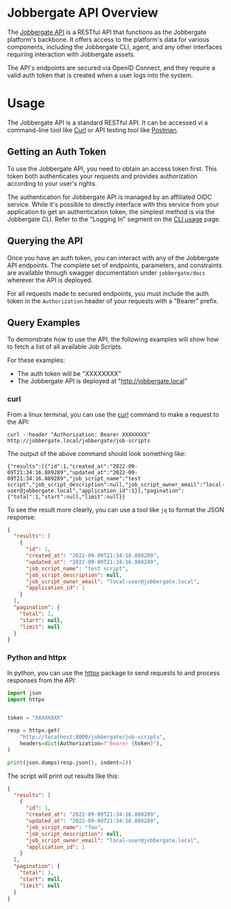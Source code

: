 # Jobbergate API Overview

The [Jobbergate API](https://github.com/omnivector-solutions/jobbergate/jobbergate-api) is a RESTful API that functions
as the Jobbergate platform's backbone. It offers access to the platform's data for various components, including the
Jobbergate CLI, agent, and any other interfaces requiring interaction with Jobbergate assets.

The API's endpoints are secured via OpenID Connect, and they require a valid auth token that is created when a user logs
into the system.


# Usage

The Jobbergate API is a standard RESTful API. It can be accessed vi a command-line tool like
[Curl](https://man7.org/linux/man-pages/man1/curl.1.html) or API testing tool like [Postman](https://www.postman.com/).


## Getting an Auth Token

To use the Jobbergate API, you need to obtain an access token first. This token both authenticates your requests and
provides authorization according to your user's rights.

The authentication for Jobbergate API is managed by an affiliated OIDC service. While it's possible to directly
interface with this service from your application to get an authentication token, the simplest method is via the
Jobbergate CLI. Refer to the "Logging In" segment on the [CLI usage](./jobbergate_cli.md#usage) page.


## Querying the API

Once you have an auth token, you can interact with any of the Jobbergate API endpoints. The complete set of endpoints,
parameters, and constraints are available through swagger documentation under `jobbergate/docs` wherever the API is
deployed.

For all requests made to secured endpoints, you must include the auth token in the `Authorization` header of your
requests with a "Bearer" prefix.


## Query Examples

To demonstrate how to use the API, the following examples will show how to fetch a list of all available Job Scripts.

For these examples:

 - The auth token will be "XXXXXXXX"
 - The Jobbergate API is deployed at "http://jobbergate.local"


### curl

From a linux terminal, you can use the [curl](https://man7.org/linux/man-pages/man1/curl.1.html) command to make a
request to the API:

```shell
curl --header "Authorization: Bearer XXXXXXXX"  http://jobbergate.local/jobbergate/job-scripts
```

The output of the above command should look something like:
```
{"results":[{"id":1,"created_at":"2022-09-09T21:34:16.889289","updated_at":"2022-09-09T21:34:16.889289","job_script_name":"test script","job_script_description":null,"job_script_owner_email":"local-user@jobbergate.local","application_id":1}],"pagination":{"total":1,"start":null,"limit":null}}
```

To see the result more clearly, you can use a tool like `jq` to format the JSON response:

```json
{
  "results": [
    {
      "id": 1,
      "created_at": "2022-09-09T21:34:16.889289",
      "updated_at": "2022-09-09T21:34:16.889289",
      "job_script_name": "test script",
      "job_script_description": null,
      "job_script_owner_email": "local-user@jobbergate.local",
      "application_id": 1
    }
  ],
  "pagination": {
    "total": 1,
    "start": null,
    "limit": null
  }
}
```


### Python and httpx

In python, you can use the [httpx](https://www.python-httpx.org/) package to send requests to and process responses from
the API:

```python
import json
import httpx


token = "XXXXXXXX"

resp = httpx.get(
    "http://localhost:8000/jobbergate/job-scripts",
    headers=dict(Authorization=f"Bearer {token}"),
)

print(json.dumps(resp.json(), indent=2))
```


The script will print out results like this:

```json
{
  "results": [
    {
      "id": 1,
      "created_at": "2022-09-09T21:34:16.889289",
      "updated_at": "2022-09-09T21:34:16.889289",
      "job_script_name": "foo",
      "job_script_description": null,
      "job_script_owner_email": "local-user@jobbergate.local",
      "application_id": 1
    }
  ],
  "pagination": {
    "total": 1,
    "start": null,
    "limit": null
  }
}
```

